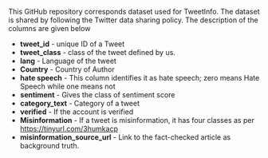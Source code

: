 This GitHub repository corresponds dataset used for TweetInfo. The dataset is shared by following the Twitter data sharing policy. The description of the columns are given below
* **tweet_id** - unique ID of a Tweet
* **tweet_class** - class of the tweet defined by us.
* **lang** - Language of the tweet
* **Country** - Country of Author
* **hate speech** - This column identifies it as hate speech; zero means Hate Speech while one means not
* **sentiment** - Gives the class of sentiment score
* **category_text** - Category of a tweet
* **verified** - If the account is verified
* **Misinformation** - If a tweet is misinformation, it has four classes as per https://tinyurl.com/3humkacp
* **misinformation_source_url** - Link to the fact-checked article as background truth.
